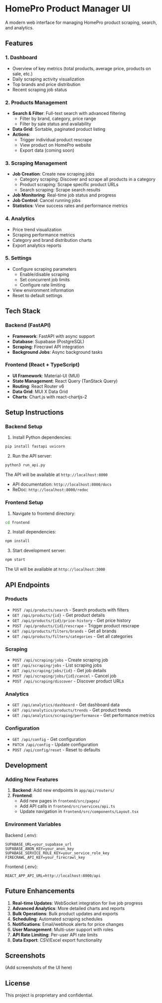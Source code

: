 # HomePro Product Manager UI

A modern web interface for managing HomePro product scraping, search, and analytics.

## Features

### 1. **Dashboard**
- Overview of key metrics (total products, average price, products on sale, etc.)
- Daily scraping activity visualization
- Top brands and price distribution
- Recent scraping job status

### 2. **Products Management**
- **Search & Filter**: Full-text search with advanced filtering
  - Filter by brand, category, price range
  - Filter by sale status and availability
- **Data Grid**: Sortable, paginated product listing
- **Actions**: 
  - Trigger individual product rescrape
  - View product on HomePro website
  - Export data (coming soon)

### 3. **Scraping Management**
- **Job Creation**: Create new scraping jobs
  - Category scraping: Discover and scrape all products in a category
  - Product scraping: Scrape specific product URLs
  - Search scraping: Scrape search results
- **Job Monitoring**: Real-time job status and progress
- **Job Control**: Cancel running jobs
- **Statistics**: View success rates and performance metrics

### 4. **Analytics**
- Price trend visualization
- Scraping performance metrics
- Category and brand distribution charts
- Export analytics reports

### 5. **Settings**
- Configure scraping parameters
  - Enable/disable scraping
  - Set concurrent job limits
  - Configure rate limiting
- View environment information
- Reset to default settings

## Tech Stack

### Backend (FastAPI)
- **Framework**: FastAPI with async support
- **Database**: Supabase (PostgreSQL)
- **Scraping**: Firecrawl API integration
- **Background Jobs**: Async background tasks

### Frontend (React + TypeScript)
- **UI Framework**: Material-UI (MUI)
- **State Management**: React Query (TanStack Query)
- **Routing**: React Router v6
- **Data Grid**: MUI X Data Grid
- **Charts**: Chart.js with react-chartjs-2

## Setup Instructions

### Backend Setup

1. Install Python dependencies:
```bash
pip install fastapi uvicorn
```

2. Run the API server:
```bash
python3 run_api.py
```

The API will be available at `http://localhost:8000`
- API documentation: `http://localhost:8000/docs`
- ReDoc: `http://localhost:8000/redoc`

### Frontend Setup

1. Navigate to frontend directory:
```bash
cd frontend
```

2. Install dependencies:
```bash
npm install
```

3. Start development server:
```bash
npm start
```

The UI will be available at `http://localhost:3000`

## API Endpoints

### Products
- `POST /api/products/search` - Search products with filters
- `GET /api/products/{id}` - Get product details
- `GET /api/products/{id}/price-history` - Get price history
- `POST /api/products/{id}/rescrape` - Trigger product rescrape
- `GET /api/products/filters/brands` - Get all brands
- `GET /api/products/filters/categories` - Get all categories

### Scraping
- `POST /api/scraping/jobs` - Create scraping job
- `GET /api/scraping/jobs` - List scraping jobs
- `GET /api/scraping/jobs/{id}` - Get job details
- `POST /api/scraping/jobs/{id}/cancel` - Cancel job
- `POST /api/scraping/discover` - Discover product URLs

### Analytics
- `GET /api/analytics/dashboard` - Get dashboard data
- `GET /api/analytics/products/trends` - Get product trends
- `GET /api/analytics/scraping/performance` - Get performance metrics

### Configuration
- `GET /api/config` - Get configuration
- `PATCH /api/config` - Update configuration
- `POST /api/config/reset` - Reset to defaults

## Development

### Adding New Features

1. **Backend**: Add new endpoints in `app/api/routers/`
2. **Frontend**: 
   - Add new pages in `frontend/src/pages/`
   - Add API calls in `frontend/src/services/api.ts`
   - Update navigation in `frontend/src/components/Layout.tsx`

### Environment Variables

Backend (.env):
```
SUPABASE_URL=your_supabase_url
SUPABASE_ANON_KEY=your_anon_key
SUPABASE_SERVICE_ROLE_KEY=your_service_role_key
FIRECRAWL_API_KEY=your_firecrawl_key
```

Frontend (.env):
```
REACT_APP_API_URL=http://localhost:8000/api
```

## Future Enhancements

1. **Real-time Updates**: WebSocket integration for live job progress
2. **Advanced Analytics**: More detailed charts and reports
3. **Bulk Operations**: Bulk product updates and exports
4. **Scheduling**: Automated scraping schedules
5. **Notifications**: Email/webhook alerts for price changes
6. **User Management**: Multi-user support with roles
7. **API Rate Limiting**: Per-user API rate limits
8. **Data Export**: CSV/Excel export functionality

## Screenshots

(Add screenshots of the UI here)

## License

This project is proprietary and confidential.